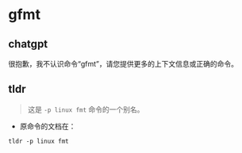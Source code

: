 # gfmt 
## chatgpt 
很抱歉，我不认识命令“gfmt”，请您提供更多的上下文信息或正确的命令。 

## tldr 
 
> 这是 `-p linux fmt` 命令的一个别名。

- 原命令的文档在：

`tldr -p linux fmt`
